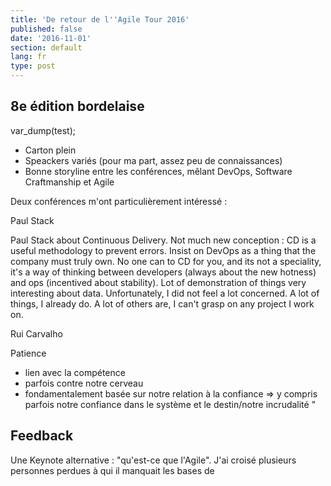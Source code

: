 ```yaml
---
title: 'De retour de l''Agile Tour 2016'
published: false
date: '2016-11-01'
section: default
lang: fr
type: post
---
```


## 8e édition bordelaise

var_dump(test);

- Carton plein
- Speackers variés (pour ma part, assez peu de connaissances)
- Bonne storyline entre les conférences, mêlant DevOps, Software Craftmanship et Agile


Deux conférences m'ont particulièrement intéressé :

Paul Stack

Paul Stack about Continuous Delivery.
Not much new conception : CD is a useful methodology to prevent errors.
Insist on DevOps as a thing that the company must truly own. No one can to CD for you, and its not a speciality, it's a way of thinking between developers (always about the new hotness) and ops (incentived about stability).
Lot of demonstration of things very interesting about data. Unfortunately, I did not feel a lot concerned. A lot of things, I already do. A lot of others are, I can't grasp on any project I work on.

Rui Carvalho

Patience
- lien avec la compétence
- parfois contre notre cerveau
- fondamentalement basée sur notre relation à la confiance => y compris parfois notre confiance dans le système et le destin/notre incrudalité "

## Feedback

Une Keynote alternative : "qu'est-ce que l'Agile". J'ai croisé plusieurs personnes perdues à qui il manquait les bases de 
